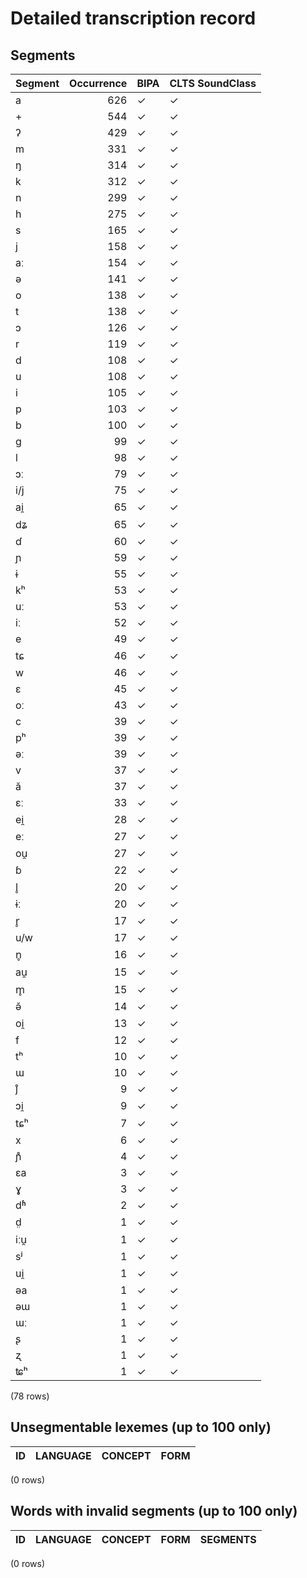 
# Detailed transcription record

## Segments

| Segment | Occurrence | BIPA | CLTS SoundClass |
|:----------|-------------:|:-------|:------------------|
| a | 626 | ✓ | ✓ |
| + | 544 | ✓ | ✓ |
| ʔ | 429 | ✓ | ✓ |
| m | 331 | ✓ | ✓ |
| ŋ | 314 | ✓ | ✓ |
| k | 312 | ✓ | ✓ |
| n | 299 | ✓ | ✓ |
| h | 275 | ✓ | ✓ |
| s | 165 | ✓ | ✓ |
| j | 158 | ✓ | ✓ |
| aː | 154 | ✓ | ✓ |
| ə | 141 | ✓ | ✓ |
| o | 138 | ✓ | ✓ |
| t | 138 | ✓ | ✓ |
| ɔ | 126 | ✓ | ✓ |
| r | 119 | ✓ | ✓ |
| d | 108 | ✓ | ✓ |
| u | 108 | ✓ | ✓ |
| i | 105 | ✓ | ✓ |
| p | 103 | ✓ | ✓ |
| b | 100 | ✓ | ✓ |
| g | 99 | ✓ | ✓ |
| l | 98 | ✓ | ✓ |
| ɔː | 79 | ✓ | ✓ |
| i/j | 75 | ✓ | ✓ |
| ai̯ | 65 | ✓ | ✓ |
| dʑ | 65 | ✓ | ✓ |
| ɗ | 60 | ✓ | ✓ |
| ɲ | 59 | ✓ | ✓ |
| ɨ | 55 | ✓ | ✓ |
| kʰ | 53 | ✓ | ✓ |
| uː | 53 | ✓ | ✓ |
| iː | 52 | ✓ | ✓ |
| e | 49 | ✓ | ✓ |
| tɕ | 46 | ✓ | ✓ |
| w | 46 | ✓ | ✓ |
| ɛ | 45 | ✓ | ✓ |
| oː | 43 | ✓ | ✓ |
| c | 39 | ✓ | ✓ |
| pʰ | 39 | ✓ | ✓ |
| əː | 39 | ✓ | ✓ |
| v | 37 | ✓ | ✓ |
| ă | 37 | ✓ | ✓ |
| ɛː | 33 | ✓ | ✓ |
| ei̯ | 28 | ✓ | ✓ |
| eː | 27 | ✓ | ✓ |
| ou̯ | 27 | ✓ | ✓ |
| ɓ | 22 | ✓ | ✓ |
| l̥ | 20 | ✓ | ✓ |
| ɨː | 20 | ✓ | ✓ |
| r̥ | 17 | ✓ | ✓ |
| u/w | 17 | ✓ | ✓ |
| n̥ | 16 | ✓ | ✓ |
| au̯ | 15 | ✓ | ✓ |
| m̥ | 15 | ✓ | ✓ |
| ə̆ | 14 | ✓ | ✓ |
| oi̯ | 13 | ✓ | ✓ |
| f | 12 | ✓ | ✓ |
| tʰ | 10 | ✓ | ✓ |
| ɯ | 10 | ✓ | ✓ |
| j̊ | 9 | ✓ | ✓ |
| ɔi̯ | 9 | ✓ | ✓ |
| tɕʰ | 7 | ✓ | ✓ |
| x | 6 | ✓ | ✓ |
| ɲ̊ | 4 | ✓ | ✓ |
| ɛa | 3 | ✓ | ✓ |
| ɣ | 3 | ✓ | ✓ |
| dʱ | 2 | ✓ | ✓ |
| d̤ | 1 | ✓ | ✓ |
| iːu̯ | 1 | ✓ | ✓ |
| sʲ | 1 | ✓ | ✓ |
| ui̯ | 1 | ✓ | ✓ |
| əa | 1 | ✓ | ✓ |
| əɯ | 1 | ✓ | ✓ |
| ɯː | 1 | ✓ | ✓ |
| ʂ | 1 | ✓ | ✓ |
| ʐ | 1 | ✓ | ✓ |
| ʨʰ | 1 | ✓ | ✓ |

(78 rows)



## Unsegmentable lexemes (up to 100 only)

| ID | LANGUAGE | CONCEPT | FORM |
|------|------------|-----------|--------|

(0 rows)



## Words with invalid segments (up to 100 only)

| ID | LANGUAGE | CONCEPT | FORM | SEGMENTS |
|------|------------|-----------|--------|------------|

(0 rows)


